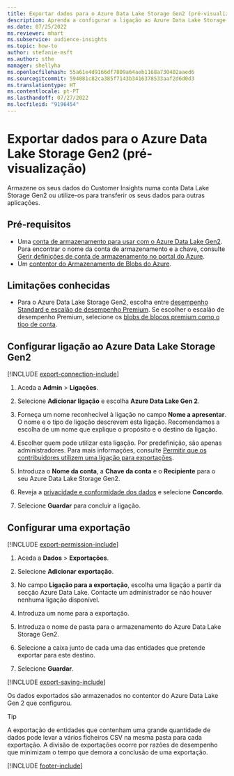 ```yaml
---
title: Exportar dados para o Azure Data Lake Storage Gen2 (pré-visualização)
description: Aprenda a configurar a ligação ao Azure Data Lake Storage Gen2.
ms.date: 07/25/2022
ms.reviewer: mhart
ms.subservice: audience-insights
ms.topic: how-to
author: stefanie-msft
ms.author: sthe
manager: shellyha
ms.openlocfilehash: 55a61e4d9166df7809a64aeb1168a730402aaed6
ms.sourcegitcommit: 594081c82ca385f7143b3416378533aaf2d6d0d3
ms.translationtype: HT
ms.contentlocale: pt-PT
ms.lasthandoff: 07/27/2022
ms.locfileid: "9196454"
---
```

# <a name="export-data-to-azure-data-lake-storage-gen2-preview"></a>Exportar dados para o Azure Data Lake Storage Gen2 (pré-visualização)

Armazene os seus dados do Customer Insights numa conta Data Lake Storage Gen2 ou utilize-os para transferir os seus dados para outras aplicações.

## <a name="prerequisites"></a>Pré-requisitos

- Uma [conta de armazenamento para usar com o Azure Data Lake Gen2](/azure/storage/blobs/create-data-lake-storage-account). Para encontrar o nome da conta de armazenamento e a chave, consulte [Gerir definições de conta de armazenamento no portal do Azure](/azure/storage/common/storage-account-manage).
- Um [contentor do Armazenamento de Blobs do Azure](/azure/storage/blobs/storage-quickstart-blobs-portal#create-a-container).

## <a name="known-limitations"></a>Limitações conhecidas

- Para o Azure Data Lake Storage Gen2, escolha entre [desempenho Standard e escalão de desempenho Premium](/azure/storage/blobs/create-data-lake-storage-account). Se escolher o escalão de desempenho Premium, selecione os [blobs de blocos premium como o tipo de conta](/azure/storage/common/storage-account-overview#types-of-storage-accounts).

## <a name="set-up-connection-to-azure-data-lake-storage-gen2"></a>Configurar ligação ao Azure Data Lake Storage Gen2

[!INCLUDE [export-connection-include](includes/export-connection-admn.md)]

1. Aceda a **Admin** > **Ligações**.

1. Selecione **Adicionar ligação** e escolha **Azure Data Lake Gen 2**.

1. Forneça um nome reconhecível à ligação no campo **Nome a apresentar**. O nome e o tipo de ligação descrevem esta ligação. Recomendamos a escolha de um nome que explique o propósito e o destino da ligação.

1. Escolher quem pode utilizar esta ligação. Por predefinição, são apenas administradores. Para mais informações, consulte [Permitir que os contribuidores utilizem uma ligação para exportações](connections.md#allow-contributors-to-use-a-connection-for-exports).

1. Introduza o **Nome da conta**, a **Chave da conta** e o **Recipiente** para o seu Azure Data Lake Storage Gen2.

1. Reveja a [privacidade e conformidade dos dados](connections.md#data-privacy-and-compliance) e selecione **Concordo**.

1. Selecione **Guardar** para concluir a ligação.

## <a name="configure-an-export"></a>Configurar uma exportação

[!INCLUDE [export-permission-include](includes/export-permission.md)]

1. Aceda a **Dados** > **Exportações**.

1. Selecione **Adicionar exportação**.

1. No campo **Ligação para a exportação**, escolha uma ligação a partir da secção Azure Data Lake. Contacte um administrador se não houver nenhuma ligação disponível.

1. Introduza um nome para a exportação.

1. Introduza o nome de pasta para o armazenamento do Azure Data Lake Storage Gen2.

1. Selecione a caixa junto de cada uma das entidades que pretende exportar para este destino.

1. Selecione **Guardar**.

[!INCLUDE [export-saving-include](includes/export-saving.md)]

Os dados exportados são armazenados no contentor do Azure Data Lake Gen 2 que configurou.

> [!TIP]
> A exportação de entidades que contenham uma grande quantidade de dados pode levar a vários ficheiros CSV na mesma pasta para cada exportação. A divisão de exportações ocorre por razões de desempenho que minimizam o tempo que demora a conclusão de uma exportação.

[!INCLUDE [footer-include](includes/footer-banner.md)]
